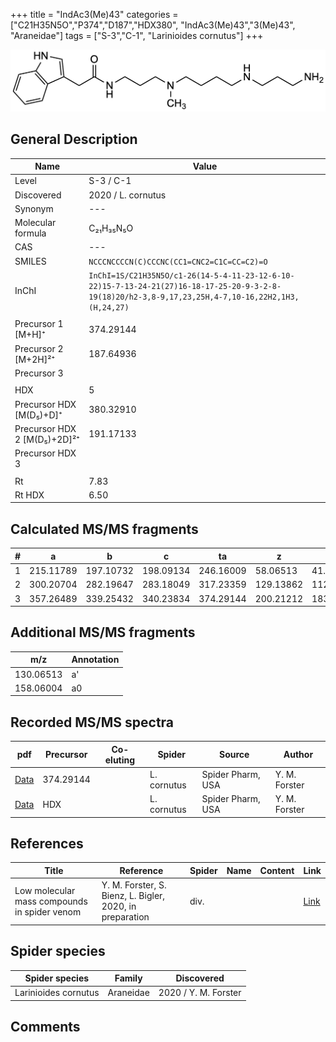 +++
title = "IndAc3(Me)43"
categories = ["C21H35N5O","P374","D187","HDX380",
"IndAc3(Me)43","3(Me)43",
"Araneidae"]
tags = ["S-3","C-1",
"Larinioides cornutus"]
+++

![](/img/IndAc3(Me)43.png)

## General Description

| Name                       | Value              |
|----------------------------|--------------------|
| Level                      | S-3 / C-1          |
| Discovered                 | 2020 / L. cornutus |
| Synonym                    | ---                |
| Molecular formula          | C₂₁H₃₅N₅O                   |
| CAS                        | ---                |
| SMILES | `NCCCNCCCCN(C)CCCNC(CC1=CNC2=C1C=CC=C2)=O`  |
| InChI  | `InChI=1S/C21H35N5O/c1-26(14-5-4-11-23-12-6-10-22)15-7-13-24-21(27)16-18-17-25-20-9-3-2-8-19(18)20/h2-3,8-9,17,23,25H,4-7,10-16,22H2,1H3,(H,24,27)`  |
|                            |                    |
| Precursor 1 [M+H]⁺          | 374.29144          |
| Precursor 2 [M+2H]²⁺        | 187.64936          |
| Precursor 3                |                    |
|                            |                    |
| HDX                        | 5                   |
| Precursor HDX   [M(D₅)+D]⁺   | 380.32910                   |
| Precursor HDX 2 [M(D₅)+2D]²⁺ | 191.17133                   |
| Precursor HDX 3            |                    |
|                            |                    |
| Rt                         | 7.83                   |
| Rt HDX                     | 6.50                   |

## Calculated MS/MS fragments

| # | a         | b         | c         | ta        | z         | y         | tz        |
|---|-----------|-----------|-----------|-----------|-----------|-----------|-----------|
| 1 | 215.11789 | 197.10732 | 198.09134 | 246.16009 | 58.06513 | 41.03858 | 75.09167 |
| 2 | 300.20704 | 282.19647 | 283.18049 | 317.23359 | 129.13862 | 112.11208 | 160.18082 |
| 3 | 357.26489 | 339.25432 | 340.23834 | 374.29144 | 200.21212 | 183.18558 | 217.23867 |

## Additional MS/MS fragments

| m/z | Annotation |
|-----|------------|
| 130.06513 | a'         |
| 158.06004 | a0         |

## Recorded MS/MS spectra

| pdf                                             | Precursor | Co-eluting | Spider      | Source                       | Author        |
|-------------------------------------------------|-----------|------------|-------------|------------------------------|---------------|
| [Data](/pdf/L-cornutus/374_IndAc3(Me)43_Lc.pdf) | 374.29144 |           | L. cornutus | Spider Pharm, USA | Y. M. Forster |
| [Data](/pdf/L-cornutus/374_IndAc3(Me)43_Lc_HDX.pdf) | HDX |           | L. cornutus | Spider Pharm, USA | Y. M. Forster |


## References

| Title | Reference | Spider | Name | Content | Link |
|-------|-----------|--------|------|---------|------|
| Low molecular mass compounds in spider venom      | Y. M. Forster, S. Bienz, L. Bigler, 2020, in preparation          | div.       |   |   | [Link](unknown) |

## Spider species

| Spider species     | Family     | Discovered           |
|--------------------|------------|----------------------|
| Larinioides cornutus | Araneidae | 2020 / Y. M. Forster |


## Comments